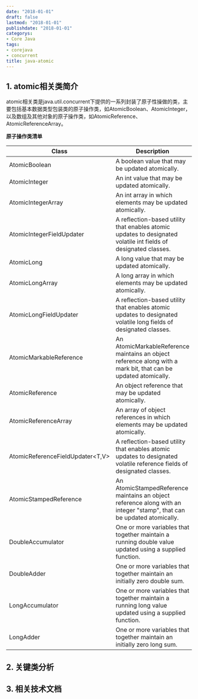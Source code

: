 ```yaml
---
date: "2018-01-01"
draft: false
lastmod: "2018-01-01"
publishdate: "2018-01-01"
categorys:
- Core Java
tags:
- corejava
- concurrent
title: java-atomic
---
```


## 1. atomic相关类简介
atomic相关类是java.util.concurrent下提供的一系列封装了原子性操做的类，主要包括基本数据类型包装类的原子操作类，如AtomicBoolean、AtomicInteger，以及数组及其他对象的原子操作类，如AtomicReference<V>、AtomicReferenceArray<E>。

**原子操作类清单**

| Class                            | Description                                                                                                            |
|----------------------------------|------------------------------------------------------------------------------------------------------------------------|
| AtomicBoolean                    | A boolean value that may be updated atomically.                                                                        |
| AtomicInteger                    | An int value that may be updated atomically.                                                                           |
| AtomicIntegerArray               | An int array in which elements may be updated atomically.                                                              |
| AtomicIntegerFieldUpdater<T>     | A reflection-based utility that enables atomic updates to designated volatile int fields of designated classes.        |
| AtomicLong                       | A long value that may be updated atomically.                                                                           |
| AtomicLongArray                  | A long array in which elements may be updated atomically.                                                              |
| AtomicLongFieldUpdater<T>        | A reflection-based utility that enables atomic updates to designated volatile long fields of designated classes.       |
| AtomicMarkableReference<V>       | An AtomicMarkableReference maintains an object reference along with a mark bit, that can be updated atomically.        |
| AtomicReference<V>               | An object reference that may be updated atomically.                                                                    |
| AtomicReferenceArray<E>          | An array of object references in which elements may be updated atomically.                                             |
| AtomicReferenceFieldUpdater<T,V> | A reflection-based utility that enables atomic updates to designated volatile reference fields of designated classes.  |
| AtomicStampedReference<V>        | An AtomicStampedReference maintains an object reference along with an integer "stamp", that can be updated atomically. |
| DoubleAccumulator                | One or more variables that together maintain a running double value updated using a supplied function.                 |
| DoubleAdder                      | One or more variables that together maintain an initially zero double sum.                                             |
| LongAccumulator                  | One or more variables that together maintain a running long value updated using a supplied function.                   |
| LongAdder                        | One or more variables that together maintain an initially zero long sum.                                               |

## 2. 关键类分析


## 3. 相关技术文档
